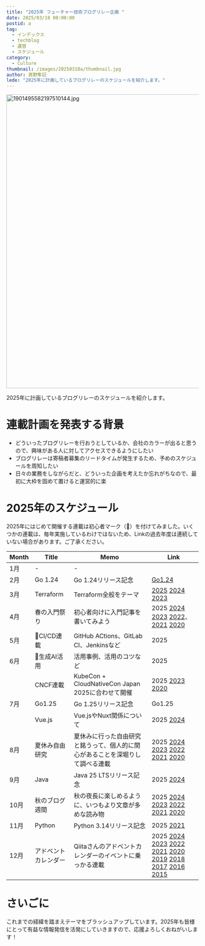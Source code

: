 ```yaml
---
title: "2025年 フューチャー技術ブログリレー企画 "
date: 2025/03/18 00:00:00
postid: a
tag:
  - インデックス
  - techblog
  - 運営
  - スケジュール
category:
  - Culture
thumbnail: /images/20250318a/thumbnail.jpg
author: 真野隼記
lede: "2025年に計画しているブログリレーのスケジュールを紹介します。"
---
```

<img src="/images/20250318a/1901495582197510144.jpg" alt="1901495582197510144.jpg" width="1024" height="768" loading="lazy">

2025年に計画しているブログリレーのスケジュールを紹介します。

# 連載計画を発表する背景

- どういったブログリレーを行おうとしているか、会社のカラーが出ると思うので、興味がある人に対してアクセスできるようにしたい
- ブログリレーは寄稿者募集のリードタイムが発生するため、予めのスケジュールを周知したい
- 日々の業務をしながらだと、どういった企画を考えたか忘れがちなので、最初に大枠を固めて置けると運営的に楽

# 2025年のスケジュール

2025年にはじめて開催する連載は初心者マーク（🔰）を付けてみました。いくつかの連載は、毎年実施しているわけではないため、Linkの過去年度は連続していない場合があります。ご了承ください。

| Month | Title        | Memo                                       | Link                                                                                                                                                                                               |
|-------|--------------|--------------------------------------------|----------------------------------------------------------------------------------------------------------------------------------------------------------------------------------------------------|
| 1月    | -            | -                                          |                                                                                                                                                                                                    |
| 2月    | Go 1.24      | Go 1.24リリース記念                              | [Go1.24](/articles/20250127a/)                                                                                                                                                                     |
| 3月    | Terraform    | Terraform全般をテーマ                            | [2025](/articles/20250331a/) [2024](/articles/20240311a/) [2023](/articles/20230327a/)        |
| 4月    | 春の入門祭り       | 初心者向けに入門記事を書いてみよう                          | 2025 [2024](/articles/20240408a/) [2023](/articles/20230417a/) [2022](/articles/20220418a/)、[2021](/articles/20210414a/) [2020](/articles/20200529/)                                               |
| 5月    | 🔰CI/CD連載 | GitHub ACtions、GitLab CI、Jenkinsなど         | 2025                                                                                                                                                                                               |
| 6月    | 🔰生成AI活用     | 活用事例、活用のコツなど                               | 2025                                                                                                                                                                                               |
|       | CNCF連載       | KubeCon + CloudNativeCon Japan 2025に合わせて開催 | 2025 [2023](/articles/20230619a/) [2020](/articles/20200928/)                                                                                                                                      |
| 7月    | Go1.25       | Go 1.25リリース記念                              | Go1.25                                                                                                                                                                                             |
|       | Vue.js       | Vue.jsやNuxt関係について                          | 2025 [2024](/articles/20241125a/)                                                                                                                                                                  |
| 8月    | 夏休み自由研究      | 夏休みに行った自由研究と銘うって、個人的に関心があることを深堀りして調べる連載    | 2025 [2024](/articles/20240819a/) [2023](/articles/20230830a/) [2022](/articles/20220822a/) [2021](/articles/20210823a/) [2020](/articles/20200726/)                                               |
| 9月    | Java         | Java 25 LTSリリース記念                          | 2025 [2024](/articles/20240930a/)                                                                                                                                                                  |
| 10月   | 秋のブログ週間      | 秋の夜長に楽しめるように、いつもより文章が多めな読み物                | 2025 [2024](/articles/20241028a/) [2023](/articles/20231030a/) [2022](/articles/20221031a/) [2021](/articles/20211027a/) [2020](/articles/20201026/)                                               |
| 11月   | Python       | Python 3.14リリース記念                          | 2025 [2021](/articles/20210927b/)                                                                                                                                                                  |
| 12月   | アドベントカレンダー   | Qiitaさんのアドベントカレンダーのイベントに乗っかる連載             | 2025 [2024](advent2024) [2023](advent2023) [2022][advent2022] [2021][advent2021] [2020][advent2020] [2019][advent2019] [2018][advent2018] [2017][advent2017] [2016][advent2016] [2015][advent2015] |

[advent2024]: https://qiita.com/advent-calendar/2024/future
[advent2023]: https://qiita.com/advent-calendar/2023/future
[advent2022]: https://qiita.com/advent-calendar/2022/future
[advent2021]: https://qiita.com/advent-calendar/2021/future
[advent2020]: https://qiita.com/advent-calendar/2020/future
[advent2019]: https://qiita.com/advent-calendar/2019/future
[advent2018]: https://qiita.com/advent-calendar/2018/future
[advent2017]: https://qiita.com/advent-calendar/2017/future
[advent2016]: https://qiita.com/advent-calendar/2016/future
[advent2015]: https://qiita.com/advent-calendar/2015/future

# さいごに

これまでの経緯を踏まえテーマをブラッシュアップしています。2025年も皆様にとって有益な情報発信を活発にしていきますので、応援よろしくおねがいします！
